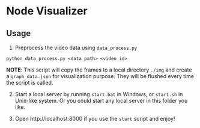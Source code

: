 # Node Visualizer

## Usage
1. Preprocess the video data using `data_process.py`
```
python data_process.py <data_path> <video_id>
```
**NOTE**: This script will copy the frames to a local directory `./img` and create a `graph_data.json` for visualization purpose. They will be flushed every time the script is called.

2. Start a local server by running `start.bat` in Windows, or `start.sh` in Unix-like system. Or you could start any local server in this folder you like.

3. Open http://localhost:8000 if you use the `start` script and enjoy!
